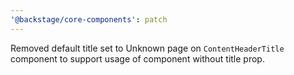 ```yaml
---
'@backstage/core-components': patch
---
```


Removed default title set to Unknown page on `ContentHeaderTitle` component to support usage of component without title prop.
